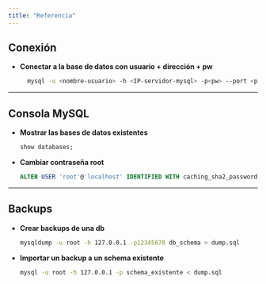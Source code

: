 ```yaml
---
title: "Referencia"
---
```


## Conexión

- **Conectar a la base de datos con usuario + dirección + pw**

  ```sh
    mysql -u <nombre-usuario> -h <IP-servidor-mysql> -p<pw> --port <puerto>
  ```

---

## Consola MySQL

- **Mostrar las bases de datos existentes**

  ```sql
  show databases;
  ```

- **Cambiar contraseña root**

  ```sql
  ALTER USER 'root'@'localhost' IDENTIFIED WITH caching_sha2_password BY 'yourpasswd';
  ```

---

## Backups

- **Crear backups de una db**

  ```sh
  mysqldump -u root -h 127.0.0.1 -p12345678 db_schema > dump.sql
  ```

- **Importar un backup a un schema existente**

  ```sh
  mysql -u root -h 127.0.0.1 -p schema_existente < dump.sql
  ```
